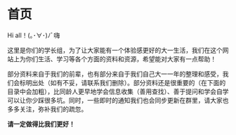 # 首页

Hi all！(｡･∀･)ﾉﾞ嗨

这里是你们的学长组，为了让大家能有一个体验感更好的大一生活，我们在这个网站上为你们生活、学习等各个方面的资料和资源，希望能对大家有一点帮助！

部分资料来自于我们的前辈，也有部分来自于我们自己大一一年的整理和感受，我们会标明出处（如有不妥，请联系我们删除）。部分资料还是很重要的（在下面的目录中会加粗），比同龄人更早地学会信息收集（善用查找）、善于提问和学会自学可以让你少踩很多坑。同时，一些即时的通知我们也会同步更新在群里，请大家也多多关注，弥补我们的疏忽。

**请一定做得比我们更好！** 
